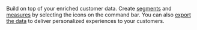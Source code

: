 Build on top of your enriched customer data. Create [segments](../segments.md) and [measures](../measures.md) by selecting the icons on the command bar. You can also [export the data](../export-manage.md) to deliver personalized experiences to your customers.